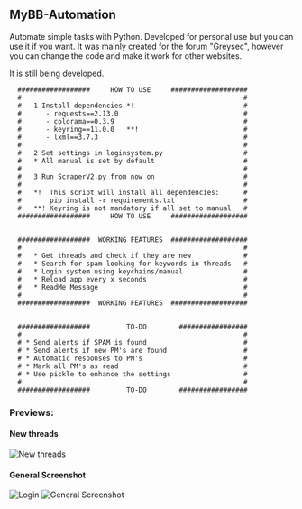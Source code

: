 ## MyBB-Automation
Automate simple tasks with Python. Developed for personal use but you can use it if you want.
It was mainly created for the forum "Greysec", however you can change the code and make it work for other websites.

It is still being developed.

      ##################     HOW TO USE     ###################
      #                                                       #
      #   1 Install dependencies *!                           #
      #      - requests==2.13.0                               #
      #      - colorama==0.3.9                                #
      #      - keyring==11.0.0   **!                          #
      #      - lxml==3.7.3                                    #
      #                                                       #
      #   2 Set settings in loginsystem.py                    #
      #   * All manual is set by default                      #
      #                                                       #
      #   3 Run ScraperV2.py from now on                      #
      #                                                       #
      #   *!  This script will install all dependencies:      #
      #       pip install -r requirements.txt                 #
      #   **! Keyring is not mandatory if all set to manual   #
      ##################     HOW TO USE     ###################


      ##################  WORKING FEATURES  ###################
      #                                                       #
      #   * Get threads and check if they are new             #
      #   * Search for spam looking for keywords in threads   #
      #   * Login system using keychains/manual               #
      #   * Reload app every x seconds                        #
      #   * ReadMe Message                                    #
      #                                                       #
      ##################  WORKING FEATURES  ###################


      ##################         TO-DO        #################
      #                                                       #
      # * Send alerts if SPAM is found                        #
      # * Send alerts if new PM's are found                   #
      # * Automatic responses to PM's                         #
      # * Mark all PM's as read                               #   
      # * Use pickle to enhance the settings                  #
      #                                                       #
      ##################         TO-DO        #################


### Previews:

#### New threads

![New threads](https://i.imgur.com/8w5LRaR.png)

#### General Screenshot
![Login](https://i.imgur.com/oxZG6CG.png)
![General Screenshot](https://i.imgur.com/NiGUF4X.png)
